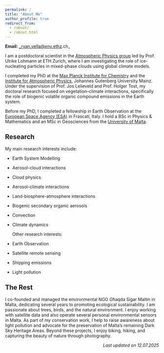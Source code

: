 ```yaml
---
permalink: /
title: "About Me"
author_profile: true
redirect_from: 
  - /about/
  - /about.html
---
```


**Email:** _ryan.vella@env.ethz.ch_

I am a postdoctoral scientist in the [Atmospheric Physics group](https://iac.ethz.ch/group/atmospheric-physics.html) led by Prof. Ulrike Lohmann at ETH Zurich, where I am investigating the role of ice-nucleating particles in mixed-phase clouds using global climate models.

I completed my PhD at the [Max Planck Institute for Chemistry](https://www.mpic.de/2285/en) and the [Institute for Atmospheric Physics](https://www.blogs.uni-mainz.de/fb08-ipa-en/), Johannes Gutenberg University Mainz. Under the supervision of Prof. Jos Lelieveld and Prof. Holger Tost, my doctoral research focused on vegetation–climate interactions, specifically the role of biogenic volatile organic compound emissions in the Earth system.

Before my PhD, I completed a fellowship in Earth Observation at the [European Space Agency (ESA)](https://www.esa.int/) in Frascati, Italy. I hold a BSc in Physics & Mathematics and an MSc in Geosciences from the [University of Malta](https://www.um.edu.mt/).



## Research

My main research interests include:

- Earth System Modelling
- Aerosol-cloud interactions
- Cloud physics
- Aerosol-climate interactions
- Land-biosphere-atmosphere interactions
- Biogenic secondary organic aerosols
- Convection
- Climate dynamics

  Other research interests:

- Earth Observation
- Satellite remote sensing
- Shipping emissions
- Light pollution


## The Rest

I co-founded and managed the environmental NGO Għaqda Siġar Maltin in Malta, dedicating several years to promoting ecological sustainability. I am passionate about trees, birds, and the natural environment. I enjoy working with satellite data and also operate several personal environmental sensors in Malta. As part of my conservation work, I help to raise awareness about light pollution and advocate for the preservation of Malta’s remaining Dark Sky Heritage Areas. Beyond these projects, I enjoy biking, hiking, and capturing the beauty of nature through photography.



<div style="text-align: right; font-style: italic;">
Last updated on 12.07.2025
</div>
